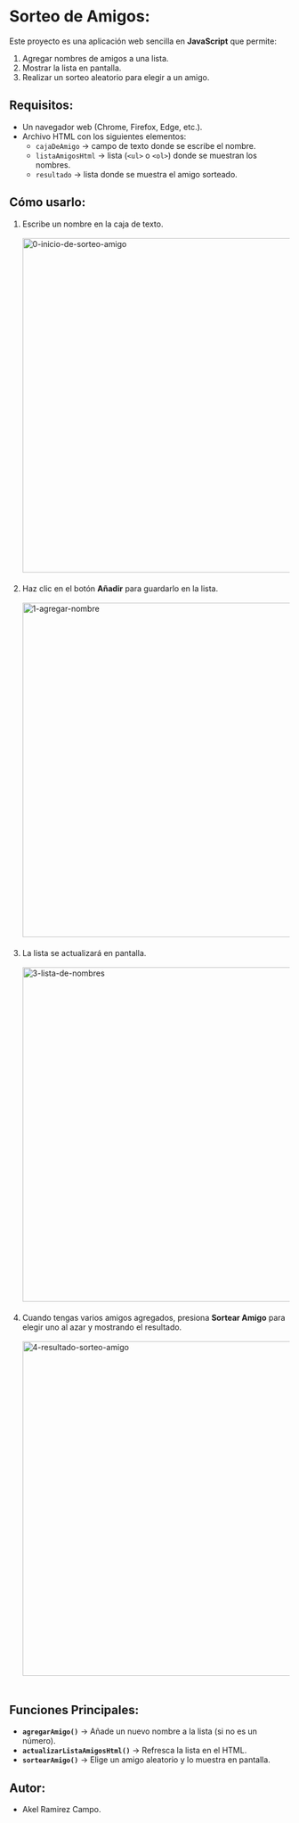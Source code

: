 # Sorteo de Amigos:

Este proyecto es una aplicación web sencilla en **JavaScript** que permite:

1. Agregar nombres de amigos a una lista.  
2. Mostrar la lista en pantalla.  
3. Realizar un sorteo aleatorio para elegir a un amigo.  

## Requisitos:
- Un navegador web (Chrome, Firefox, Edge, etc.).  
- Archivo HTML con los siguientes elementos:  
  - `cajaDeAmigo` → campo de texto donde se escribe el nombre.  
  - `listaAmigosHtml` → lista (`<ul>` o `<ol>`) donde se muestran los nombres.  
  - `resultado` → lista donde se muestra el amigo sorteado.  

## Cómo usarlo:
1. Escribe un nombre en la caja de texto.
   <br> <br>
   <img width="600" height="600" alt="0-inicio-de-sorteo-amigo" src="https://github.com/user-attachments/assets/cf7b4f4a-f806-4c90-9f84-c69cb9195511" />
  <br> <br>
3. Haz clic en el botón **Añadir** para guardarlo en la lista.
   <br> <br>
   <img width="600" height="600" alt="1-agregar-nombre" src="https://github.com/user-attachments/assets/8ba3ccab-b88a-494b-a8bb-4f175d3a2245" />
  <br> <br>
5. La lista se actualizará en pantalla.
   <br> <br>
   <img width="600" height="600" alt="3-lista-de-nombres" src="https://github.com/user-attachments/assets/d18b66c9-b1f7-40c3-b555-3e96d52befd8" />
   <br> <br>
6. Cuando tengas varios amigos agregados, presiona **Sortear Amigo** para elegir uno al azar y mostrando el resultado.
   <br> <br>
   <img width="600" height="600" alt="4-resultado-sorteo-amigo" src="https://github.com/user-attachments/assets/108f0773-dc7c-4807-9f54-265f7da37f6a" />
   <br> <br>

## Funciones Principales:
- **`agregarAmigo()`** → Añade un nuevo nombre a la lista (si no es un número).  
- **`actualizarListaAmigosHtml()`** → Refresca la lista en el HTML.  
- **`sortearAmigo()`** → Elige un amigo aleatorio y lo muestra en pantalla.

## Autor:
- Akel Ramirez Campo.
